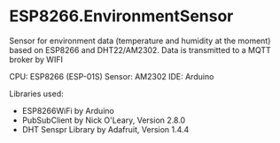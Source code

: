 # ESP8266.EnvironmentSensor

Sensor for environment data (temperature and humidity at the moment) based on ESP8266 and DHT22/AM2302. Data is transmitted to a MQTT broker by WIFI

CPU:    ESP8266 (ESP-01S)
Sensor: AM2302
IDE:    Arduino

Libraries used:
- ESP8266WiFi by Arduino
- PubSubClient by Nick O'Leary, Version 2.8.0
- DHT Senspr Library by Adafruit, Version 1.4.4
